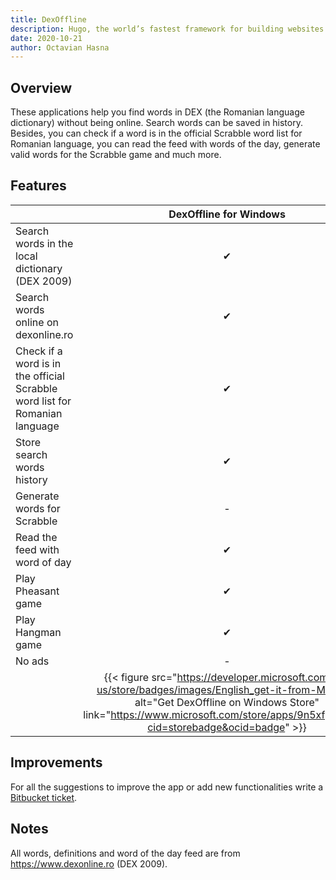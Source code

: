 ```yaml
---
title: DexOffline
description: Hugo, the world’s fastest framework for building websites
date: 2020-10-21
author: Octavian Hasna
---
```


## Overview
These applications help you find words in DEX (the Romanian language dictionary) without being online.
Search words can be saved in history. Besides, you can check if a word is in the official Scrabble word list for 
Romanian language, you can read the feed with words of the day, generate valid words for the Scrabble game and much more.

## Features
| | DexOffline for Windows | DexOffline Plus for Windows | DexOffline for Android | DexOffline Plus for Android |
| --- | :---: | :---: | :---: | :---: |
| Search words in the local dictionary (DEX 2009) | ✔ | ✔ | ✔ | ✔ |
| Search words online on dexonline.ro | ✔ | ✔ | ✔ | ✔ |
| Check if a word is in the official Scrabble word list for Romanian language | ✔ | ✔ | ✔ | ✔ |
| Store search words history | ✔ | ✔ | ✔ | ✔ |
| Generate words for Scrabble | - | ✔ | ✔ | ✔ |
| Read the feed with word of day | ✔ | ✔ | ✔ | ✔ |
| Play Pheasant game | ✔ | ✔ | - | - |
| Play Hangman game | ✔ | ✔ | - | - |
| No ads | - |  ✔ | - | ✔ |
| | {{< figure src="https://developer.microsoft.com/en-us/store/badges/images/English_get-it-from-MS.png" alt="Get DexOffline on Windows Store" link="https://www.microsoft.com/store/apps/9n5xfpst5974?cid=storebadge&ocid=badge" >}} | {{< figure src="https://developer.microsoft.com/en-us/store/badges/images/English_get-it-from-MS.png" alt="Get DexOffline Plus on Windows Store" link="https://www.microsoft.com/store/apps/9nfvk1wqt472?cid=storebadge&ocid=badge" >}} | {{< figure src="https://play.google.com/intl/en_us/badges/static/images/badges/en_badge_web_generic.png" alt="Get DexOffline on Google Play" link="https://play.google.com/store/apps/details?id=ro.hasna.dexoffline&utm_source=site" >}} | {{< figure src="https://play.google.com/intl/en_us/badges/static/images/badges/en_badge_web_generic.png" alt="Get DexOffline on Google Play" link="https://play.google.com/store/apps/details?id=ro.hasna.dexoffline.plus&utm_source=site" >}} |

## Improvements
For all the suggestions to improve the app or add new functionalities write a [Bitbucket ticket](https://bitbucket.org/octavianh/dex-offline/issues). 

## Notes
All words, definitions and word of the day feed are from https://www.dexonline.ro (DEX 2009).